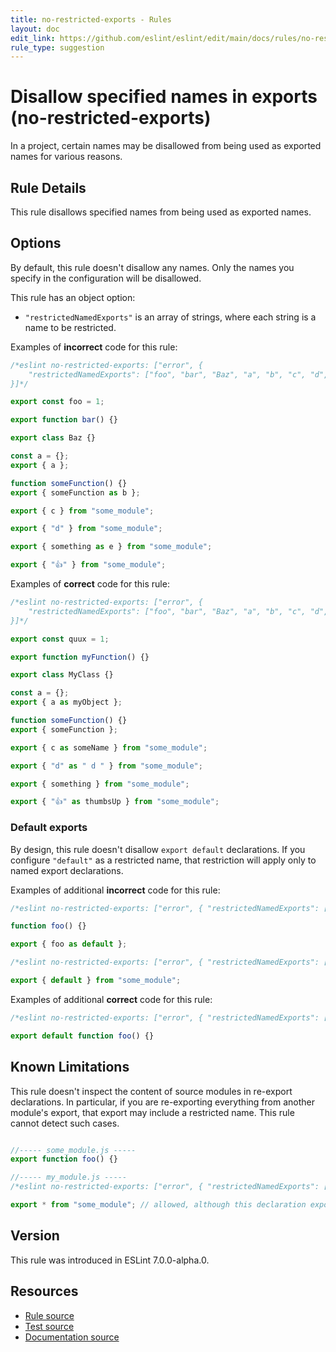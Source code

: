 ```yaml
---
title: no-restricted-exports - Rules
layout: doc
edit_link: https://github.com/eslint/eslint/edit/main/docs/rules/no-restricted-exports.md
rule_type: suggestion
---
```

<!-- Note: No pull requests accepted for this file. See README.md in the root directory for details. -->

# Disallow specified names in exports (no-restricted-exports)

In a project, certain names may be disallowed from being used as exported names for various reasons.

## Rule Details

This rule disallows specified names from being used as exported names.

## Options

By default, this rule doesn't disallow any names. Only the names you specify in the configuration will be disallowed.

This rule has an object option:

* `"restrictedNamedExports"` is an array of strings, where each string is a name to be restricted.

Examples of **incorrect** code for this rule:

```js
/*eslint no-restricted-exports: ["error", {
    "restrictedNamedExports": ["foo", "bar", "Baz", "a", "b", "c", "d", "e", "👍"]
}]*/

export const foo = 1;

export function bar() {}

export class Baz {}

const a = {};
export { a };

function someFunction() {}
export { someFunction as b };

export { c } from "some_module";

export { "d" } from "some_module";

export { something as e } from "some_module";

export { "👍" } from "some_module";
```

Examples of **correct** code for this rule:

```js
/*eslint no-restricted-exports: ["error", {
    "restrictedNamedExports": ["foo", "bar", "Baz", "a", "b", "c", "d", "e", "👍"]
}]*/

export const quux = 1;

export function myFunction() {}

export class MyClass {}

const a = {};
export { a as myObject };

function someFunction() {}
export { someFunction };

export { c as someName } from "some_module";

export { "d" as " d " } from "some_module";

export { something } from "some_module";

export { "👍" as thumbsUp } from "some_module";
```

### Default exports

By design, this rule doesn't disallow `export default` declarations. If you configure `"default"` as a restricted name, that restriction will apply only to named export declarations.

Examples of additional **incorrect** code for this rule:

```js
/*eslint no-restricted-exports: ["error", { "restrictedNamedExports": ["default"] }]*/

function foo() {}

export { foo as default };
```

```js
/*eslint no-restricted-exports: ["error", { "restrictedNamedExports": ["default"] }]*/

export { default } from "some_module";
```

Examples of additional **correct** code for this rule:

```js
/*eslint no-restricted-exports: ["error", { "restrictedNamedExports": ["default", "foo"] }]*/

export default function foo() {}
```

## Known Limitations

This rule doesn't inspect the content of source modules in re-export declarations. In particular, if you are re-exporting everything from another module's export, that export may include a restricted name. This rule cannot detect such cases.

```js

//----- some_module.js -----
export function foo() {}

//----- my_module.js -----
/*eslint no-restricted-exports: ["error", { "restrictedNamedExports": ["foo"] }]*/

export * from "some_module"; // allowed, although this declaration exports "foo" from my_module
```

## Version

This rule was introduced in ESLint 7.0.0-alpha.0.

## Resources

* [Rule source](https://github.com/eslint/eslint/tree/HEAD/lib/rules/no-restricted-exports.js)
* [Test source](https://github.com/eslint/eslint/tree/HEAD/tests/lib/rules/no-restricted-exports.js)
* [Documentation source](https://github.com/eslint/eslint/tree/HEAD/docs/rules/no-restricted-exports.md)
